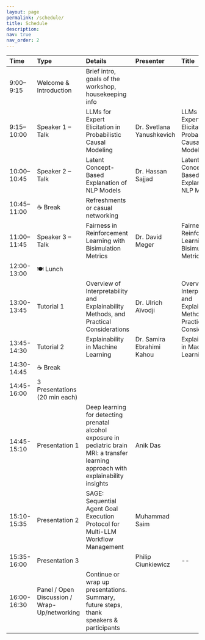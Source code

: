 ```yaml
---
layout: page
permalink: /schedule/
title: Schedule
description:
nav: true
nav_order: 2
---
```


| Time | Type | Details | Presenter | Title |
| :---- | :---- | :---- | :---- | :---- |
| 9:00–9:15 | Welcome & Introduction | Brief intro, goals of the workshop, housekeeping info | | |
| 9:15–10:00 | Speaker 1 – Talk | LLMs for Expert Elicitation in Probabilistic Causal Modeling | Dr. Svetlana Yanushkevich | LLMs for Expert Elicitation in Probabilistic Causal Modeling |
| 10:00–10:45 | Speaker 2 – Talk | Latent Concept-Based Explanation of NLP Models | Dr. Hassan Sajjad | Latent Concept-Based Explanation of NLP Models |
| 10:45–11:00 | ☕ Break | Refreshments or casual networking | | |
| 11:00–11:45 | Speaker 3 – Talk | Fairness in Reinforcement Learning with Bisimulation Metrics | Dr. David Meger | Fairness in Reinforcement Learning with Bisimulation Metrics |
| 12:00-13:00 | 🍽️ Lunch | | | |
| 13:00-13:45 | Tutorial 1 | Overview of Interpretability and Explainability Methods, and Practical Considerations | Dr. Ulrich Aïvodji | Overview of Interpretability and Explainability Methods, and Practical Considerations |
| 13:45-14:30 | Tutorial 2 | Explainability in Machine Learning | Dr. Samira Ebrahimi Kahou | Explainability in Machine Learning |
| 14:30-14:45 | ☕ Break | | | |
| 14:45-16:00 | 3 Presentations (20 min each) | | | |
| 14:45-15:10 | Presentation 1 | Deep learning for detecting prenatal alcohol exposure in pediatric brain MRI: a transfer learning approach with explainability insights | Anik Das | |
| 15:10-15:35 | Presentation 2 | SAGE: Sequential Agent Goal Execution Protocol for Multi-LLM Workflow Management | Muhammad Saim | |
| 15:35-16:00 | Presentation 3 | | Philip Ciunkiewicz | -- |
| 16:00-16:30 | Panel / Open Discussion / Wrap-Up/networking | Continue or wrap up presentations. Summary, future steps, thank speakers & participants | | |

<!-- <br> -->
